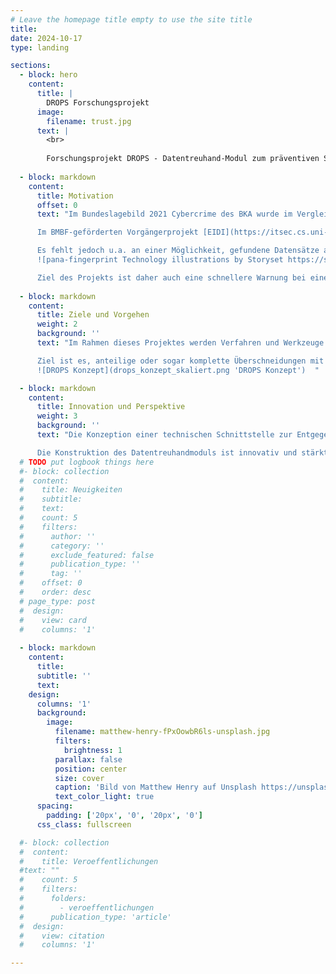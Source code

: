 ```yaml
---
# Leave the homepage title empty to use the site title
title: 
date: 2024-10-17
type: landing

sections:
  - block: hero
    content:
      title: |
        DROPS Forschungsprojekt
      image:
        filename: trust.jpg
      text: |
        <br>
        
        Forschungsprojekt DROPS - Datentreuhand-Modul zum präventiven Schutz vor Identitätsdatenmissbrauch
  
  - block: markdown
    content:
      title: Motivation
      offset: 0
      text: "Im Bundeslagebild 2021 Cybercrime des BKA wurde im Vergleich zum Vorjahr ein Anstieg der Deliktsbereiche Ausspähen von Daten (§ 202a StGB) und Datenhehlerei (§ 202d StGB) um 38,6 % registriert. Sensitive Daten werden stetig durch die Ausnutzung von IT-Sicherheitslücken in Unternehmen erlangt und erfahrungsgemäß entweder auf PasteBin-Seiten oder in nur Privilegierten zugänglichen Bereichen des Internets (z.B. Deep- und Darknet) verbreitet. Den durch diese Datenleaks Betroffenen können (wissentlich und unwissentlich) Schäden entstehen (finanziell, Reputation).\n

      Im BMBF-geförderten Vorgängerprojekt [EIDI](https://itsec.cs.uni-bonn.de/eidi) des Konsortiums konnte eine Möglichkeit gefunden werden, die eigenen Datensätze auf einen Leak zu überprüfen und eine datenschutzkonforme Warnung von mittelbar durch den Leak betroffenen Unternehmen ermöglicht werden.\n

      Es fehlt jedoch u.a. an einer Möglichkeit, gefundene Datensätze anonym in den Mechanismus einbringen zu können. Meldungen von Datenleaks, gefundenen Datensätzen durch IT-Sicherheitsforschende (“white hats”) sowie unternehmerische Whistleblower resultieren häufig in strafrechtlichen Ermittlungen gegen diese bzw. in negierenden Aussagen der Unternehmen. Eine anonyme Eingabe erscheint nicht nur vor diesem Hintergrund vorzugswürdig. Eine schnelle und effektive Einbindung in den Analyseprozess dient gleichzeitig der Stärkung der Datensouveränität sowohl von Bürger:innen als auch von Unternehmen. Weiterhin steht es im Einklang mit dem Zweck des zukünftigen Hinweisgeberschutzgesetzes (nationale Umsetzung der Whistleblower-Richtlinie) sowie den zukünftigen Meldepflichten von IT-Sicherheitslücken im Entwurf des Cyber Resilience Act (CRA-E).\n
      ![pana-fingerprint Technology illustrations by Storyset https://storyset.com/online](fingerprint-pana.svg)

      Ziel des Projekts ist daher auch eine schnellere Warnung bei einem positiven Ergebnis der Analyse und eine wirksamere Verhinderung der rechtswidrigen Nutzung von abhandengekommenen Daten in einem hochagilen Umfeld. Gerade zur Verhinderung weiterer Schäden ist dies von entscheidender Bedeutung."
      
  - block: markdown
    content:
      title: Ziele und Vorgehen
      weight: 2
      background: ''
      text: "Im Rahmen dieses Projektes werden Verfahren und Werkzeuge konzipiert und erprobt, die es ermöglichen, aus eingelieferten Daten personenbezogene Informationen zu extrahieren und in ein geeignetes Schema zu überführen. Zielsetzung ist dabei die Entwicklung eines Ansatzes, welcher in verschiedenen Szenarien Anwendung finden kann. Hierbei sollen auch Schnittstellen zu bereits existierenden Projektausgründungen (bspw. identeco GmbH & Co KG) in Betracht gezogen werden, um Nachnutzungsszenarien frühzeitig zu berücksichtigen. Es sollen angesichts der unterschiedlichen Typik der Datenleaks möglichst heterogene Einlieferungen unterstützt werden. Die effektive Verarbeitung der identifizierten Informationen wird durch die Entwicklung und Nutzung eines entsprechenden Datenschemas ermöglicht. Die extrahierten Informationen sind datenschutzkonform zusammenzuführen und werden für den Abgleich mit bereits existierenden Datensätzen verarbeitet.\n

      Ziel ist es, anteilige oder sogar komplette Überschneidungen mit existierenden Datensätzen zu erkennen und eine qualitative Aussage über den Ursprung oder die Zugehörigkeit des analysierten Datensatzes oder Anteilen zu ermöglichen. Gemeinsam definierte Schwellenwerte und Indikatoren ermöglichen die Generierung von spezifischen Warnmeldungen für betroffene Verbraucher:innen und Unternehmen.
      ![DROPS Konzept](drops_konzept_skaliert.png 'DROPS Konzept')  "

  - block: markdown
    content:
      title: Innovation und Perspektive
      weight: 3
      background: ''
      text: "Die Konzeption einer technischen Schnittstelle zur Entgegennahme von unstrukturierten Daten kombiniert einzelne, bereits bekannte und erprobte Aspekte der vorherigen Forschung auf innovative Weise und entwickelt diese bedarfsorientiert weiter. Die darin angestrebte, zentral durchgeführte Analyse erlaubt entsprechend der Zusammensetzung und Ausprägung der analysierten Informationen probabilistische Aussagen über die Zuordnung zu bereits vorliegenden Datensätzen. Eine Identifikation geeigneter Vergleichsparameter und insbesondere Kombinationen, die als geeignete Indikatoren herangezogen werden können, erweitert die bisher genutzten deterministischen Vergleiche aus vorhergehenden Forschungsarbeiten. Dadurch kann sich das zu entwickelnde Treuhandmodell deutlich von bestehenden nationalen und internationalen Möglichkeiten zur Überprüfung von Identitätsdaten abgrenzen.\n

      Die Konstruktion des Datentreuhandmoduls ist innovativ und stärkt die Datensouveränität und die Anwendbarkeit der Betroffenenrechte aus DSGVO und DGA. Seitens der Unternehmen kann das Konzept wirkungsvolle Prozesse in Bezug auf bestehende Meldepflichten über Sicherheitsvorfälle etablieren."
  # TODO put logbook things here
  #- block: collection
  #  content:
  #    title: Neuigkeiten
  #    subtitle:
  #    text:
  #    count: 5
  #    filters:
  #      author: ''
  #      category: ''
  #      exclude_featured: false
  #      publication_type: ''
  #      tag: ''
  #    offset: 0
  #    order: desc
  # page_type: post
  #  design:
  #    view: card
  #    columns: '1'
  
  - block: markdown
    content:
      title:
      subtitle: ''
      text:
    design:
      columns: '1'
      background:
        image: 
          filename: matthew-henry-fPxOowbR6ls-unsplash.jpg
          filters:
            brightness: 1
          parallax: false
          position: center
          size: cover
          caption: 'Bild von Matthew Henry auf Unsplash https://unsplash.com/de/fotos/zwei-frauen-mit-blick-auf-die-uberwachungskamera-oben-auf-der-struktur-montiert-fPxOowbR6ls'
          text_color_light: true
      spacing:
        padding: ['20px', '0', '20px', '0']
      css_class: fullscreen

  #- block: collection
  #  content:
  #    title: Veroeffentlichungen
  #text: ""
  #    count: 5
  #    filters:
  #      folders:
  #        - veroeffentlichungen
  #      publication_type: 'article'
  #  design:
  #    view: citation
  #    columns: '1'

---
```

